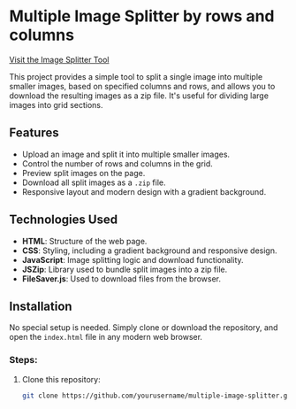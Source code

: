 # Multiple Image Splitter by rows and columns

[Visit the Image Splitter Tool](https://multi-image-spitter.netlify.app/)


This project provides a simple tool to split a single image into multiple smaller images, based on specified columns and rows, and allows you to download the resulting images as a zip file. It's useful for dividing large images into grid sections.

## Features

- Upload an image and split it into multiple smaller images.
- Control the number of rows and columns in the grid.
- Preview split images on the page.
- Download all split images as a `.zip` file.
- Responsive layout and modern design with a gradient background.

## Technologies Used

- **HTML**: Structure of the web page.
- **CSS**: Styling, including a gradient background and responsive design.
- **JavaScript**: Image splitting logic and download functionality.
- **JSZip**: Library used to bundle split images into a zip file.
- **FileSaver.js**: Used to download files from the browser.

## Installation

No special setup is needed. Simply clone or download the repository, and open the `index.html` file in any modern web browser.

### Steps:

1. Clone this repository:
   ```bash
   git clone https://github.com/yourusername/multiple-image-splitter.git
